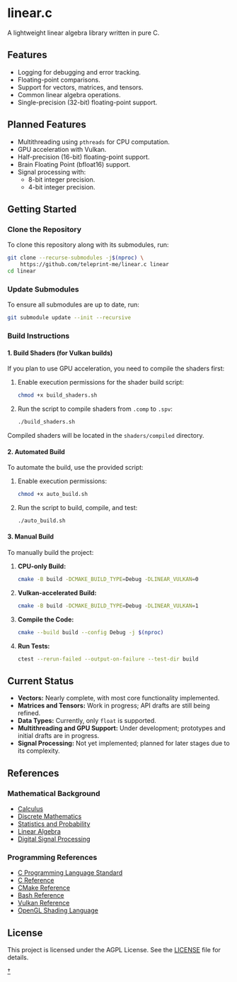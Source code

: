 # linear.c

A lightweight linear algebra library written in pure C.

## Features

- Logging for debugging and error tracking.
- Floating-point comparisons.
- Support for vectors, matrices, and tensors.
- Common linear algebra operations.
- Single-precision (32-bit) floating-point support.

## Planned Features

- Multithreading using `pthreads` for CPU computation.
- GPU acceleration with Vulkan.
- Half-precision (16-bit) floating-point support.
- Brain Floating Point (bfloat16) support.
- Signal processing with:
  - 8-bit integer precision.
  - 4-bit integer precision.

## Getting Started

### Clone the Repository

To clone this repository along with its submodules, run:

```sh
git clone --recurse-submodules -j$(nproc) \
    https://github.com/teleprint-me/linear.c linear
cd linear
```

### Update Submodules

To ensure all submodules are up to date, run:

```sh
git submodule update --init --recursive
```

### Build Instructions

#### 1. Build Shaders (for Vulkan builds)

If you plan to use GPU acceleration, you need to compile the shaders first:

1. Enable execution permissions for the shader build script:

    ```sh
    chmod +x build_shaders.sh
    ```

2. Run the script to compile shaders from `.comp` to `.spv`:

    ```sh
    ./build_shaders.sh
    ```

Compiled shaders will be located in the `shaders/compiled` directory.

#### 2. Automated Build

To automate the build, use the provided script:

1. Enable execution permissions:

    ```sh
    chmod +x auto_build.sh
    ```

2. Run the script to build, compile, and test:

    ```sh
    ./auto_build.sh
    ```

#### 3. Manual Build

To manually build the project:

1. **CPU-only Build:**

    ```sh
    cmake -B build -DCMAKE_BUILD_TYPE=Debug -DLINEAR_VULKAN=0
    ```

2. **Vulkan-accelerated Build:**

    ```sh
    cmake -B build -DCMAKE_BUILD_TYPE=Debug -DLINEAR_VULKAN=1
    ```

3. **Compile the Code:**

    ```sh
    cmake --build build --config Debug -j $(nproc)
    ```

4. **Run Tests:**

    ```sh
    ctest --rerun-failed --output-on-failure --test-dir build
    ```

## Current Status

- **Vectors:** Nearly complete, with most core functionality implemented.
- **Matrices and Tensors:** Work in progress; API drafts are still being refined.
- **Data Types:** Currently, only `float` is supported.
- **Multithreading and GPU Support:** Under development; prototypes and initial drafts are in progress.
- **Signal Processing:** Not yet implemented; planned for later stages due to its complexity.

## References

### Mathematical Background

- [Calculus](https://leanpub.com/apexcalculus)
- [Discrete Mathematics](https://discrete.openmathbooks.org/dmoi3.html)
- [Statistics and Probability](https://stats.libretexts.org/Courses/Las_Positas_College/Math_40%3A_Statistics_and_Probability)
- [Linear Algebra](https://understandinglinearalgebra.org/home.html)
- [Digital Signal Processing](https://www.dspguide.com/)

### Programming References

- [C Programming Language Standard](https://www.open-std.org/JTC1/SC22/WG14/)
- [C Reference](https://en.cppreference.com/w/c)
- [CMake Reference](https://cmake.org/cmake/help/latest/)
- [Bash Reference](https://www.gnu.org/software/bash/manual/html_node/index.html)
- [Vulkan Reference](https://docs.vulkan.org/)
- [OpenGL Shading Language](https://www.khronos.org/opengl/wiki/OpenGL_Shading_Language)

## License

This project is licensed under the AGPL License. See the [LICENSE](LICENSE) file for details.

[†](https://cyberpunk.fandom.com/wiki/ITS)
